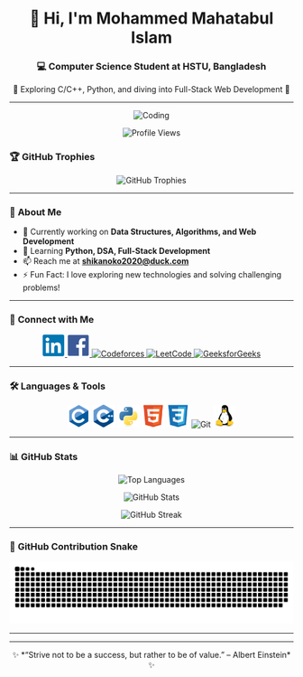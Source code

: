 <h1 align="center">👋 Hi, I'm Mohammed Mahatabul Islam</h1>
<h3 align="center">💻 Computer Science Student at HSTU, Bangladesh</h3>
<p align="center">🌱 Exploring C/C++, Python, and diving into Full-Stack Web Development 🚀</p>

---

<p align="center">
  <img src="https://user-images.githubusercontent.com/74038190/212750254-164d17a0-7b63-4c55-9516-b0809f6b9c14.gif" alt="Coding" width="600"/>
</p>

<p align="center">
  <img src="https://komarev.com/ghpvc/?username=mahatabul&label=Profile%20views&color=0e75b6&style=flat" alt="Profile Views" />
</p>

### 🏆 **GitHub Trophies**

<p align="center">
  <img src="https://github-profile-trophy.vercel.app/?username=mahatabul&theme=radical&no-frame=true&no-bg=true&margin-w=15" alt="GitHub Trophies" />
</p>

---

### 🚀 **About Me**

- 🔭 Currently working on **Data Structures, Algorithms, and Web Development**  
- 🌱 Learning **Python, DSA, Full-Stack Development**  
- 📫 Reach me at **shikanoko2020@duck.com**  
- ⚡ Fun Fact: I love exploring new technologies and solving challenging problems!

---

### 🤝 **Connect with Me**

<p align="center">
  <a href="https://linkedin.com/in/mohammed-mahatabul-islam" target="_blank">
    <img src="https://raw.githubusercontent.com/devicons/devicon/master/icons/linkedin/linkedin-original.svg" alt="LinkedIn" width="40" height="40"/>
  </a>
  <a href="https://fb.com/mahatabul-islam" target="_blank">
    <img src="https://raw.githubusercontent.com/devicons/devicon/master/icons/facebook/facebook-original.svg" alt="Facebook" width="40" height="40"/>
  </a>
  <a href="https://codeforces.com/profile/md-mahatabul-islam" target="_blank">
    <img src="https://img.icons8.com/?size=160&id=jldAN67IAsrW&format=png" alt="Codeforces" width="40" height="40"/>
  </a>
  <a href="https://www.leetcode.com/mahatabul-islam" target="_blank">
    <img src="https://upload.wikimedia.org/wikipedia/commons/1/19/LeetCode_logo_black.png" alt="LeetCode" width="40" height="40"/>
  </a>
  <a href="https://auth.geeksforgeeks.org/user/rozinisl7i3h" target="_blank">
    <img src="https://upload.wikimedia.org/wikipedia/commons/4/43/GeeksforGeeks.svg" alt="GeeksforGeeks" width="40" height="40"/>
  </a>
</p>

---

### 🛠️ **Languages & Tools**

<p align="center">
  <img src="https://raw.githubusercontent.com/devicons/devicon/master/icons/c/c-original.svg" alt="C" width="40" height="40" />
  <img src="https://raw.githubusercontent.com/devicons/devicon/master/icons/cplusplus/cplusplus-original.svg" alt="C++" width="40" height="40" />
  <img src="https://raw.githubusercontent.com/devicons/devicon/master/icons/python/python-original.svg" alt="Python" width="40" height="40" />
  <img src="https://raw.githubusercontent.com/devicons/devicon/master/icons/html5/html5-original.svg" alt="HTML" width="40" height="40" />
  <img src="https://raw.githubusercontent.com/devicons/devicon/master/icons/css3/css3-original.svg" alt="CSS" width="40" height="40" />
  <img src="https://www.vectorlogo.zone/logos/git-scm/git-scm-icon.svg" alt="Git" width="40" height="40" />
  <img src="https://raw.githubusercontent.com/devicons/devicon/master/icons/linux/linux-original.svg" alt="Linux" width="40" height="40" />
</p>

---

### 📊 **GitHub Stats**

<p align="center">
  <img src="https://github-readme-stats.vercel.app/api/top-langs?username=mahatabul&show_icons=true&locale=en&layout=compact&theme=radical&hide_border=true&bg_color=00000000&title_color=00ffff&text_color=ffffff" alt="Top Languages" />
</p>

<p align="center">
  <img src="https://github-readme-stats.vercel.app/api?username=mahatabul&show_icons=true&locale=en&theme=tokyonight&hide_border=true&bg_color=00000000&title_color=00ffff&icon_color=ff4500&text_color=ffffff" alt="GitHub Stats" />
</p>

<p align="center">
  <img src="https://github-readme-streak-stats.herokuapp.com/?user=mahatabul&theme=radical&hide_border=true&background=000000&stroke=ffffff&ring=ff0000&fire=ff4500&currStreakLabel=00ffff" alt="GitHub Streak" />
</p>

---

### 🐍 **GitHub Contribution Snake**

<picture>
  <source
    media="(prefers-color-scheme: dark)"
    srcset="https://raw.githubusercontent.com/platane/snk/output/github-contribution-grid-snake-dark.svg"
  />
  <source
    media="(prefers-color-scheme: light)"
    srcset="https://raw.githubusercontent.com/platane/snk/output/github-contribution-grid-snake.svg"
  />
  <img
    alt="github contribution grid snake animation"
    src="https://raw.githubusercontent.com/platane/snk/output/github-contribution-grid-snake.svg"
  />
</picture>

---

---

<p align="center">✨ *“Strive not to be a success, but rather to be of value.” – Albert Einstein* ✨</p>
